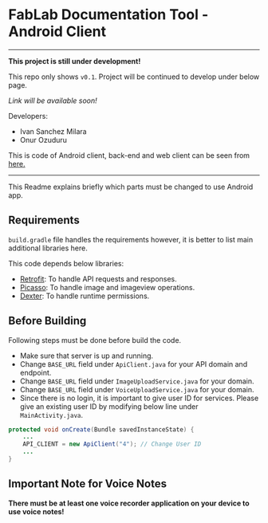 # FabLab Documentation Tool - Android Client

---

__This project is still under development!__

This repo only shows `v0.1`. Project will be continued to develop under below page.

_Link will be available soon!_

Developers:

- Ivan Sanchez Milara
- Onur Ozuduru

This is code of Android client, back-end and web client can be seen from [here.](https://github.com/onurozuduru/fablab-documentation-tool)

---

This Readme explains briefly which parts must be changed to use
Android app.

## Requirements
 
`build.gradle` file handles the requirements however, it is better
to list main additional libraries here.

This code depends below libraries:

- [Retrofit](http://square.github.io/retrofit/): To handle API requests
and responses.
- [Picasso](http://square.github.io/picasso/): To handle image and
imageview operations.
- [Dexter](https://github.com/Karumi/Dexter): To handle runtime permissions.

## Before Building

Following steps must be done before build the code.

- Make sure that server is up and running.
- Change `BASE_URL` field under `ApiClient.java` for your API domain
and endpoint.
- Change `BASE_URL` field under `ImageUploadService.java` for your domain.
- Change `BASE_URL` field under `VoiceUploadService.java` for your domain.
- Since there is no login, it is important to give user ID for services.
Please give an existing user ID by modifying below line under
`MainActivity.java`.

```java
protected void onCreate(Bundle savedInstanceState) {
    ...
    API_CLIENT = new ApiClient("4"); // Change User ID
    ...
}
```

## Important Note for Voice Notes

__There must be at least one voice recorder application on your device to use voice notes!__

